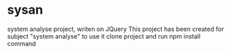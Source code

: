 # sysan
system analyse project, writen on JQuery
This project has been created for subject "system analyse" to use it clone project and run npm install command
